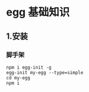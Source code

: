 # egg 基础知识

## 1.安装

### 脚手架

```
npm i egg-init -g
egg-init my-egg --type=simple
cd my-egg
npm i
```
